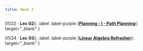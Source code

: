```yaml
---
title: Week 2
---
```

01/22
: **Lec 02**{: .label .label-purple }[**Planning - I - Path Planning**](/CSCI5551-Spr24/assets/slides/lec02_pathplanning.pdf){: target="_blank" }

01/24
: **Lec 03**{: .label .label-purple }[**Linear Algebra Refresher**](/CSCI5551-Spr24/assets/slides/lec03_linear_algebra_refresher.pdf){: target="_blank" }
